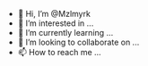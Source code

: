 - 👋 Hi, I’m @Mzlmyrk
- 👀 I’m interested in ...
- 🌱 I’m currently learning ...
- 💞️ I’m looking to collaborate on ...
- 📫 How to reach me ...

<!---
Mzlmyrk/Mzlmyrk is a ✨ special ✨ repository because its `README.md` (this file) appears on your GitHub profile.
You can click the Preview link to take a look at your changes.
--->
